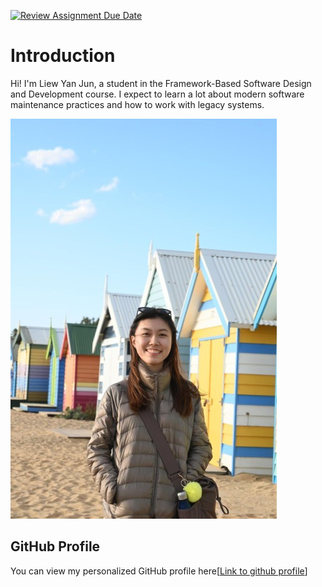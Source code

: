 [![Review Assignment Due Date](https://classroom.github.com/assets/deadline-readme-button-22041afd0340ce965d47ae6ef1cefeee28c7c493a6346c4f15d667ab976d596c.svg)](https://classroom.github.com/a/LQr4ft17)
# Introduction
Hi! I'm Liew Yan Jun, a student in the Framework-Based Software Design and Development course. 
I expect to learn a lot about modern software maintenance practices and how to work with legacy systems.

![My Image](picture.jpg)  <!-- https://github.com/SoftwareMaintenanceEvolution/tutorial-1-yjliew666/blob/46ccb32b18cbad7195b16eb1b8246945bcfd9118/picture.jpg -->


## GitHub Profile

You can view my personalized GitHub profile here[[Link to github profile](https://github.com/yjliew666/yjliew666.git)]


